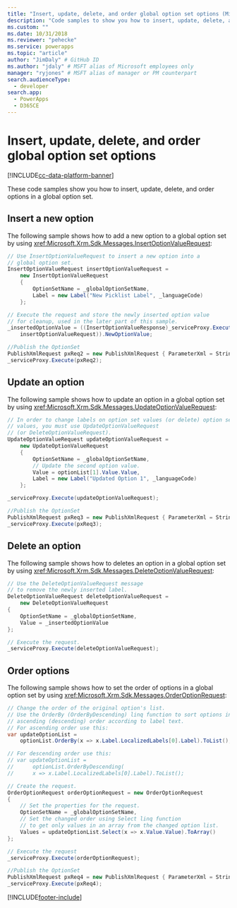 ```yaml
---
title: "Insert, update, delete, and order global option set options (Microsoft Dataverse) | Microsoft Docs" # Intent and product brand in a unique string of 43-59 chars including spaces
description: "Code samples to show you how to insert, update, delete, and order options in a global option set" # 115-145 characters including spaces. This abstract displays in the search result.
ms.custom: ""
ms.date: 10/31/2018
ms.reviewer: "pehecke"
ms.service: powerapps
ms.topic: "article"
author: "JimDaly" # GitHub ID
ms.author: "jdaly" # MSFT alias of Microsoft employees only
manager: "ryjones" # MSFT alias of manager or PM counterpart
search.audienceType: 
  - developer
search.app: 
  - PowerApps
  - D365CE
---
```

# Insert, update, delete, and order global option set options

[!INCLUDE[cc-data-platform-banner](../../../includes/cc-data-platform-banner.md)]

<!-- 

https://docs.microsoft.com/dynamics365/customer-engagement/developer/org-service/insert-update-delete-order-global-option-set-options 

-->

These code samples show you how to insert, update, delete, and order options in a global option set.  
  
<a name="BKMK_InsertNewOption"></a>   
## Insert a new option  
 The following sample shows how to add a new option to a global option set by using 
 <xref:Microsoft.Xrm.Sdk.Messages.InsertOptionValueRequest>:  
  
```csharp
// Use InsertOptionValueRequest to insert a new option into a 
// global option set.
InsertOptionValueRequest insertOptionValueRequest =
    new InsertOptionValueRequest
    {
        OptionSetName = _globalOptionSetName,
        Label = new Label("New Picklist Label", _languageCode)
    };

// Execute the request and store the newly inserted option value 
// for cleanup, used in the later part of this sample.
_insertedOptionValue = ((InsertOptionValueResponse)_serviceProxy.Execute(
    insertOptionValueRequest)).NewOptionValue;

//Publish the OptionSet
PublishXmlRequest pxReq2 = new PublishXmlRequest { ParameterXml = String.Format("<importexportxml><optionsets><optionset>{0}</optionset></optionsets></importexportxml>", _globalOptionSetName) };
_serviceProxy.Execute(pxReq2);
```


  
<a name="BKMK_UpdateAnOption"></a>   
## Update an option  
 The following sample shows how to update an option in a global option set by using 
 <xref:Microsoft.Xrm.Sdk.Messages.UpdateOptionValueRequest>:  
  
```csharp
// In order to change labels on option set values (or delete) option set
// values, you must use UpdateOptionValueRequest 
// (or DeleteOptionValueRequest).
UpdateOptionValueRequest updateOptionValueRequest =
    new UpdateOptionValueRequest
    {
        OptionSetName = _globalOptionSetName,
        // Update the second option value.
        Value = optionList[1].Value.Value,
        Label = new Label("Updated Option 1", _languageCode)
    };

_serviceProxy.Execute(updateOptionValueRequest);

//Publish the OptionSet
PublishXmlRequest pxReq3 = new PublishXmlRequest { ParameterXml = String.Format("<importexportxml><optionsets><optionset>{0}</optionset></optionsets></importexportxml>", _globalOptionSetName) };
_serviceProxy.Execute(pxReq3);
```
  
<a name="BKMK_DeleteAnOption"></a>   
## Delete an option  
 The following sample shows how to deletes an option in a global option set by using 
 <xref:Microsoft.Xrm.Sdk.Messages.DeleteOptionValueRequest>:  
  
```csharp
// Use the DeleteOptionValueRequest message 
// to remove the newly inserted label.
DeleteOptionValueRequest deleteOptionValueRequest =
    new DeleteOptionValueRequest
{
    OptionSetName = _globalOptionSetName,
    Value = _insertedOptionValue
};

// Execute the request.
_serviceProxy.Execute(deleteOptionValueRequest);
```  
  
<a name="BKMK_OrderOptions"></a>   
## Order options  
 The following sample shows how to set the order of options in a global option set by using 
 <xref:Microsoft.Xrm.Sdk.Messages.OrderOptionRequest>:  
  
```csharp
// Change the order of the original option's list.
// Use the OrderBy (OrderByDescending) linq function to sort options in  
// ascending (descending) order according to label text.
// For ascending order use this:
var updateOptionList =
    optionList.OrderBy(x => x.Label.LocalizedLabels[0].Label).ToList();

// For descending order use this:
// var updateOptionList =
//      optionList.OrderByDescending(
//      x => x.Label.LocalizedLabels[0].Label).ToList();

// Create the request.
OrderOptionRequest orderOptionRequest = new OrderOptionRequest
{
    // Set the properties for the request.
    OptionSetName = _globalOptionSetName,
    // Set the changed order using Select linq function 
    // to get only values in an array from the changed option list.
    Values = updateOptionList.Select(x => x.Value.Value).ToArray()
};

// Execute the request
_serviceProxy.Execute(orderOptionRequest);

//Publish the OptionSet
PublishXmlRequest pxReq4 = new PublishXmlRequest { ParameterXml = String.Format("<importexportxml><optionsets><optionset>{0}</optionset></optionsets></importexportxml>", _globalOptionSetName) };
_serviceProxy.Execute(pxReq4);
``` 


[!INCLUDE[footer-include](../../../includes/footer-banner.md)]